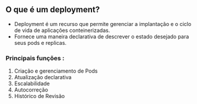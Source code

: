 ## O que é um deployment?

* Deployment é um recurso que permite gerenciar a implantação e o ciclo de vida de aplicações conteinerizadas.
* Fornece uma maneira declarativa de descrever o estado desejado para seus pods e replicas.

### Principais funções :

1. Criação e gerenciamento de Pods
2. Atualização declarativa
3. Escalabilidade
4. Autocorreção
5. Histórico de Revisão
